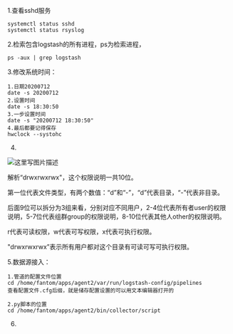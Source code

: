 1.查看sshd服务

```
systemctl status sshd
systemctl status rsyslog
```

2.检索包含logstash的所有进程，ps为检索进程，

```shell
ps -aux | grep logstash
```

3.修改系统时间：

```shell
1.日期20200712
date -s 20200712
2.设置时间
date -s 18:30:50
3.一步设置时间
date -s "20200712 18:30:50"
4.最后都要记得保存
hwclock --systohc
```

4.

![这里写图片描述](https://imgconvert.csdnimg.cn/aHR0cDovL2ltZy5ibG9nLmNzZG4ubmV0LzIwMTgwMTA1MTUwNDA5Mzgz?x-oss-process=image/format,png)

解析“drwxrwxrwx"，这个权限说明一共10位。

第一位代表文件类型，有两个数值：“d”和“-”，“d”代表目录，“-”代表非目录。

后面9位可以拆分为3组来看，分别对应不同用户，2-4位代表所有者user的权限说明，5-7位代表组群group的权限说明，8-10位代表其他人other的权限说明。

r代表可读权限，w代表可写权限，x代表可执行权限。

"drwxrwxrwx”表示所有用户都对这个目录有可读可写可执行权限。



5.数据源接入：

```shell
1.管道的配置文件位置
cd /home/fantom/apps/agent2/var/run/logstash-config/pipelines
查看配置文件.cfg后缀，就是储存配置设置的可以用文本编辑器打开的
```

```shell
2.py脚本的位置
cd /home/fantom/apps/agent2/bin/collector/script
```

6.

